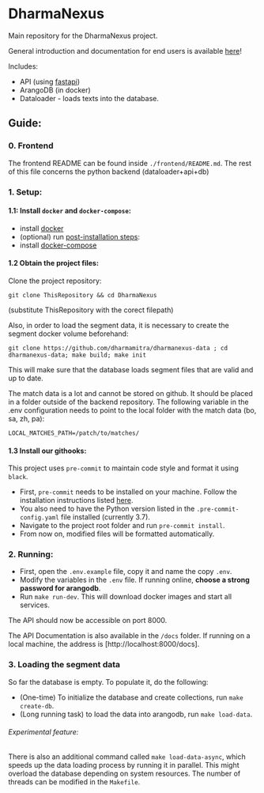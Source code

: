 # DharmaNexus
Main repository for the DharmaNexus project.  

General introduction and documentation for end users is available [here](https://dharmamitra.github.io/dharmamitra-guides/dharmanexus/)!

Includes:
- API (using [fastapi](https://fastapi.tiangolo.com/))
- ArangoDB (in docker)
- Dataloader - loads texts into the database.

## Guide:

### 0. Frontend

The frontend README can be found inside `./frontend/README.md`. The rest of this file concerns the python backend (dataloader+api+db)

### 1. Setup:

#### 1.1: Install `docker` and `docker-compose`:
- install [docker](https://docs.docker.com/install/linux/docker-ce/debian/)
- (optional) run [post-installation steps](https://docs.docker.com/install/linux/linux-postinstall/):
- install [docker-compose](https://docs.docker.com/compose/install/)

#### 1.2 Obtain the project files:
Clone the project repository:

```shell
git clone ThisRepository && cd DharmaNexus
```
(substitute ThisRepository with the corect filepath)

Also, in order to load the segment data, it is necessary to create the segment docker volume beforehand: 
```
git clone https://github.com/dharmamitra/dharmanexus-data ; cd dharmanexus-data; make build; make init
```
This will make sure that the database loads segment files that are valid and up to date.

The match data is a lot and cannot be stored on github. It should be placed in a folder outside of the backend repository. The following variable in the .env configuration needs to point to the local folder with the match data (bo, sa, zh, pa):
```
LOCAL_MATCHES_PATH=/patch/to/matches/
```

#### 1.3 Install our githooks:
This project uses `pre-commit` to maintain code style and format it using `black`.

- First, `pre-commit` needs to be installed on your machine. Follow the installation instructions listed [here](https://pre-commit.com/#install).
- You also need to have the Python version listed in the `.pre-commit-config.yaml` file installed (currently 3.7).
- Navigate to the project root folder and run `pre-commit install`.
- From now on, modified files will be formatted automatically.

### 2. Running:
- First, open the `.env.example` file, copy it and name the copy `.env`.
- Modify the variables in the `.env` file. If running online, **choose a strong password for arangodb**.
- Run `make run-dev`. This will download docker images and start all services.

The API should now be accessible on port 8000.

The API Documentation is also available in the `/docs` folder.
If running on a local machine, the address is [http://localhost:8000/docs].

### 3. Loading the segment data
So far the database is empty. To populate it, do the following:
- (One-time) To initialize the database and create collections, run `make create-db`.
- (Long running task) to load the data into arangodb, run `make load-data`.

###### Experimental feature:
There is also an additional command called `make load-data-async`,
which speeds up the data loading process by running it in parallel.
This might overload the database depending on system resources.
The number of threads can be modified in the `Makefile`.
